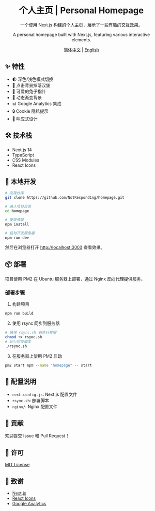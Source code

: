 <div align="center">

# 个人主页 | Personal Homepage

一个使用 Next.js 构建的个人主页，展示了一些有趣的交互效果。

A personal homepage built with Next.js, featuring various interactive elements.

[简体中文](./README.md) | [English](./README_EN.md)

</div>

## ✨ 特性

- 🌓 深色/浅色模式切换
- 🍔 点击背景掉落汉堡
- 🐰 可爱的兔子指针
- 🎨 动态渐变背景
- 📊 Google Analytics 集成
- 🔒 Cookie 隐私提示
- 📱 响应式设计

## 🛠️ 技术栈

- Next.js 14
- TypeScript
- CSS Modules
- React Icons

## 🚀 本地开发

```bash
# 克隆仓库
git clone https://github.com/NotRespond1ng/homepage.git

# 进入项目目录
cd homepage

# 安装依赖
npm install

# 启动开发服务器
npm run dev
```

然后在浏览器打开 [http://localhost:3000](http://localhost:3000) 查看效果。

## 📦 部署

项目使用 PM2 在 Ubuntu 服务器上部署，通过 Nginx 反向代理提供服务。

### 部署步骤

1. 构建项目
```bash
npm run build
```

2. 使用 rsync 同步到服务器
```bash
# 确保 rsync.sh 有执行权限
chmod +x rsync.sh
# 运行同步脚本
./rsync.sh
```

3. 在服务器上使用 PM2 启动
```bash
pm2 start npm --name "homepage" -- start
```

## 📝 配置说明

- `next.config.js`: Next.js 配置文件
- `rsync.sh`: 部署脚本
- `nginx/`: Nginx 配置文件

## 🤝 贡献

欢迎提交 Issue 和 Pull Request！

## 📄 许可

[MIT License](./LICENSE)

## 🙏 致谢

- [Next.js](https://nextjs.org/)
- [React Icons](https://react-icons.github.io/react-icons/)
- [Google Analytics](https://analytics.google.com/)
